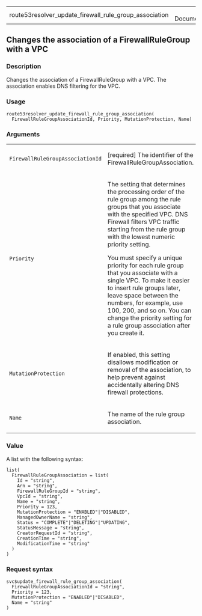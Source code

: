 <table style="width: 100%;">
<tbody>
<tr class="odd">
<td>route53resolver_update_firewall_rule_group_association</td>
<td style="text-align: right;">R Documentation</td>
</tr>
</tbody>
</table>

## Changes the association of a FirewallRuleGroup with a VPC

### Description

Changes the association of a FirewallRuleGroup with a VPC. The
association enables DNS filtering for the VPC.

### Usage

    route53resolver_update_firewall_rule_group_association(
      FirewallRuleGroupAssociationId, Priority, MutationProtection, Name)

### Arguments

<table>
<colgroup>
<col style="width: 35%" />
<col style="width: 65%" />
</colgroup>
<tbody>
<tr class="odd">
<td><code
id="route53resolver_update_firewall_rule_group_association_:_FirewallRuleGroupAssociationId">FirewallRuleGroupAssociationId</code></td>
<td><p>[required] The identifier of the
FirewallRuleGroupAssociation.</p></td>
</tr>
<tr class="even">
<td><code
id="route53resolver_update_firewall_rule_group_association_:_Priority">Priority</code></td>
<td><p>The setting that determines the processing order of the rule
group among the rule groups that you associate with the specified VPC.
DNS Firewall filters VPC traffic starting from the rule group with the
lowest numeric priority setting.</p>
<p>You must specify a unique priority for each rule group that you
associate with a single VPC. To make it easier to insert rule groups
later, leave space between the numbers, for example, use 100, 200, and
so on. You can change the priority setting for a rule group association
after you create it.</p></td>
</tr>
<tr class="odd">
<td><code
id="route53resolver_update_firewall_rule_group_association_:_MutationProtection">MutationProtection</code></td>
<td><p>If enabled, this setting disallows modification or removal of the
association, to help prevent against accidentally altering DNS firewall
protections.</p></td>
</tr>
<tr class="even">
<td><code
id="route53resolver_update_firewall_rule_group_association_:_Name">Name</code></td>
<td><p>The name of the rule group association.</p></td>
</tr>
</tbody>
</table>

### Value

A list with the following syntax:

    list(
      FirewallRuleGroupAssociation = list(
        Id = "string",
        Arn = "string",
        FirewallRuleGroupId = "string",
        VpcId = "string",
        Name = "string",
        Priority = 123,
        MutationProtection = "ENABLED"|"DISABLED",
        ManagedOwnerName = "string",
        Status = "COMPLETE"|"DELETING"|"UPDATING",
        StatusMessage = "string",
        CreatorRequestId = "string",
        CreationTime = "string",
        ModificationTime = "string"
      )
    )

### Request syntax

    svc$update_firewall_rule_group_association(
      FirewallRuleGroupAssociationId = "string",
      Priority = 123,
      MutationProtection = "ENABLED"|"DISABLED",
      Name = "string"
    )
